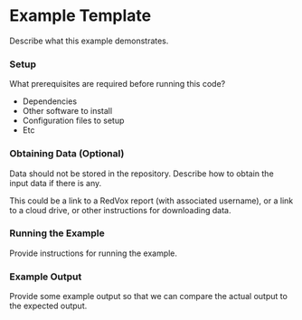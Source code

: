 # Example Template

Describe what this example demonstrates.

### Setup

What prerequisites are required before running this code?

- Dependencies
- Other software to install
- Configuration files to setup
- Etc

### Obtaining Data (Optional)

Data should not be stored in the repository. Describe how to obtain the input data if there is any.

This could be a link to a RedVox report (with associated username), or a link to a cloud drive, or other instructions for downloading data.

### Running the Example

Provide instructions for running the example.

### Example Output

Provide some example output so that we can compare the actual output to the expected output.
